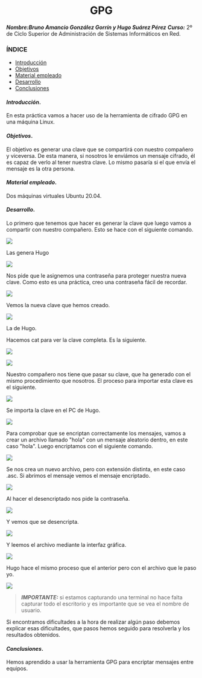 <center>

# GPG


</center>

***Nombre:Bruno Amancio González Gorrín y Hugo Suárez Pérez***
***Curso:*** 2º de Ciclo Superior de Administración de Sistemas Informáticos en Red.

### ÍNDICE

+ [Introducción](#id1)
+ [Objetivos](#id2)
+ [Material empleado](#id3)
+ [Desarrollo](#id4)
+ [Conclusiones](#id5)


#### ***Introducción***. <a name="id1"></a>

En esta práctica vamos a hacer uso de la herramienta de cifrado GPG en una máquina Linux.

#### ***Objetivos***. <a name="id2"></a>

El objetivo es generar una clave que se compartirá con nuestro compañero y viceversa. De esta manera, si nosotros le enviámos un mensaje cifrado, él es capaz de verlo al tener nuestra clave. Lo mismo pasaría si el que envía el mensaje es la otra persona.

#### ***Material empleado***. <a name="id3"></a>

Dos máquinas virtuales Ubuntu 20.04.

#### ***Desarrollo***. <a name="id4"></a>

Lo primero que tenemos que hacer es generar la clave que luego vamos a compartir con nuestro compañero. Esto se hace con el siguiente comando.

![](img/1.png)

Las genera Hugo

![](img/01.png)

Nos pide que le asignemos una contraseña para proteger nuestra nueva clave. Como esto es una práctica, creo una contraseña fácil de recordar.

![](img/2.png)

Vemos la nueva clave que hemos creado.

![](img/4.png)

La de Hugo.

Hacemos cat para ver la clave completa. Es la siguiente.

![](img/7.png)

![](img/03.png)

Nuestro compañero nos tiene que pasar su clave, que ha generado con el mismo procedimiento que nosotros. El proceso para importar esta clave es el siguiente.

![](img/8.png)

Se importa la clave en el PC de Hugo.

![](img/05.png)

Para comprobar que se encriptan correctamente los mensajes, vamos a crear un archivo llamado "hola" con un mensaje aleatorio dentro, en este caso "hola". Luego encriptamos con el siguiente comando.

![](img/9.png)

Se nos crea un nuevo archivo, pero con extensión distinta, en este caso .asc. Si abrimos el mensaje vemos el mensaje encriptado.

![](img/10.png)

Al hacer el desencriptado nos pide la contraseña.

![](img/11.png)

Y vemos que se desencripta.

![](img/12.png)

Y leemos el archivo mediante la interfaz gráfica.

![](img/13.png)

Hugo hace el mismo proceso que el anterior pero con el archivo que le paso yo.

![](img/H10.png)

> ***IMPORTANTE:*** si estamos capturando una terminal no hace falta capturar todo el escritorio y es importante que se vea el nombre de usuario.

Si encontramos dificultades a la hora de realizar algún paso debemos explicar esas dificultades, que pasos hemos seguido para resolverla y los resultados obtenidos.

#### ***Conclusiones***. <a name="id5"></a>

Hemos aprendido a usar la herramienta GPG para encriptar mensajes entre equipos.